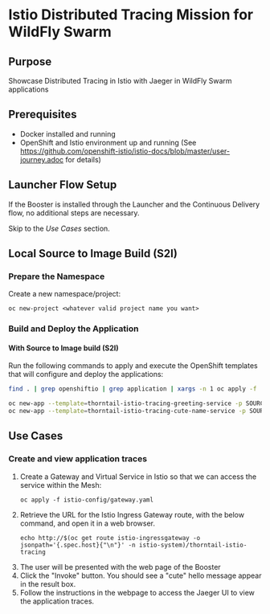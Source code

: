# Istio Distributed Tracing Mission for WildFly Swarm

## Purpose

Showcase Distributed Tracing in Istio with Jaeger in WildFly Swarm applications

## Prerequisites

* Docker installed and running
* OpenShift and Istio environment up and running (See https://github.com/openshift-istio/istio-docs/blob/master/user-journey.adoc for details)

## Launcher Flow Setup

If the Booster is installed through the Launcher and the Continuous Delivery flow, no additional steps are necessary.

Skip to the _Use Cases_ section.

## Local Source to Image Build (S2I)

### Prepare the Namespace

Create a new namespace/project:
```
oc new-project <whatever valid project name you want>
```

### Build and Deploy the Application

#### With Source to Image build (S2I)

Run the following commands to apply and execute the OpenShift templates that will configure and deploy the applications:
```bash
find . | grep openshiftio | grep application | xargs -n 1 oc apply -f

oc new-app --template=thorntail-istio-tracing-greeting-service -p SOURCE_REPOSITORY_URL=https://github.com/wildfly-swarm-openshiftio-boosters/wfswarm-istio-tracing -p SOURCE_REPOSITORY_REF=master -p SOURCE_REPOSITORY_DIR=greeting-service
oc new-app --template=thorntail-istio-tracing-cute-name-service -p SOURCE_REPOSITORY_URL=https://github.com/wildfly-swarm-openshiftio-boosters/wfswarm-istio-tracing -p SOURCE_REPOSITORY_REF=master -p SOURCE_REPOSITORY_DIR=cute-name-service
```

## Use Cases

### Create and view application traces

1. Create a Gateway and Virtual Service in Istio so that we can access the service within the Mesh:
    ```
    oc apply -f istio-config/gateway.yaml
    ```
2. Retrieve the URL for the Istio Ingress Gateway route, with the below command, and open it in a web browser.
    ```
    echo http://$(oc get route istio-ingressgateway -o jsonpath='{.spec.host}{"\n"}' -n istio-system)/thorntail-istio-tracing
    ```
3. The user will be presented with the web page of the Booster
4. Click the "Invoke" button. You should see a "cute" hello message appear in the result box.
5. Follow the instructions in the webpage to access the Jaeger UI to view the application traces.
